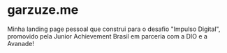 # garzuze.me
Minha landing page pessoal que construi para o desafio "Impulso Digital", promovido pela Junior Achievement Brasil em parceria com a DIO e a Avanade!
